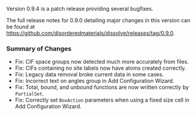 Version 0.9.4 is a patch release providing several bugfixes.

The full release notes for 0.9.0 detailing major changes in this version can be found at https://github.com/disorderedmaterials/dissolve/releases/tag/0.9.0.

### Summary of Changes
- Fix: CIF space groups now detected much more accurately from files.
- Fix: CIFs containing no site labels now have atoms created correctly.
- Fix: Legacy data removal broke current data in some cases.
- Fix: Incorrect text on angles group in Add Configuration Wizard.
- Fix: Total, bound, and unbound functions are now written correctly by `PartialSet`.
- Fix: Correctly set `BoxAction` parameters when using a fixed size cell in Add Configuration Wizard.
